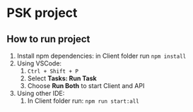 # PSK project

## How to run project
1. Install npm dependencies: in Client folder run `npm install`   
2. Using VSCode:
   1. `Ctrl + Shift + P`
   2. Select **Tasks: Run Task**
   3. Choose **Run Both** to start Client and API
3. Using other IDE:
   1. In Client folder run: `npm run start:all`